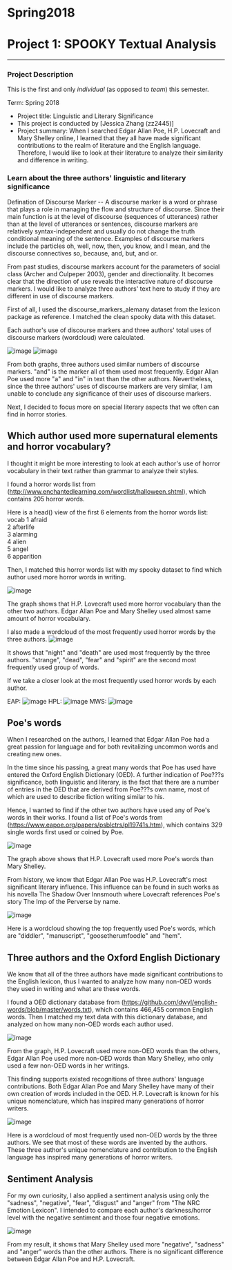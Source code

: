 # Spring2018
# Project 1: SPOOKY Textual Analysis

----


### Project Description
This is the first and only *individual* (as opposed to *team*) this semester. 

Term: Spring 2018

+ Project title: Linguistic and Literary Significance
+ This project is conducted by [Jessica Zhang (zz2445)]
+ Project summary: When I searched Edgar Allan Poe, H.P. Lovecraft and Mary Shelley online, I learned that they all have made significant contributions to the realm of literature and the English language. Therefore, I would like to look at their literature to analyze their similarity and difference in writing.

### Learn about the three authors' linguistic and literary significance

Defination of Discourse Marker -- A discourse marker is a word or phrase that plays a role in managing the flow and structure of discourse. Since their main function is at the level of discourse (sequences of utterances) rather than at the level of utterances or sentences, discourse markers are relatively syntax-independent and usually do not change the truth conditional meaning of the sentence. Examples of discourse markers include the particles oh, well, now, then, you know, and I mean, and the discourse connectives so, because, and, but, and or.

From past studies, discourse markers account for the parameters of social class (Archer and Culpeper 2003), gender and directionality. It becomes clear that the direction of use reveals the interactive nature of discourse markers. I would like to analyze three authors' text here to study if they are different in use of discourse markers.

First of all, I used the discourse_markers_alemany dataset from the lexicon package as reference. I matched the clean spooky data with this dataset.

Each author's use of discourse markers and three authors' total uses of discourse markers (wordcloud) were calculated.

![image](figs/ndm.png)
![image](figs/Worldcloud_ndm.png)

From both graphs, three authors used similar numbers of discourse markers. "and" is the marker all of them used most frequently. Edgar Allan Poe used more "a" and "in" in text than the other authors. Nevertheless, since the three authors' uses of discourse markers are very similar, I am unable to conclude any significance of their uses of discourse markers.

Next, I decided to focus more on special literary aspects that we often can find in horror stories.

## Which author used more supernatural elements and horror vocabulary?

I thought it might be more interesting to look at each author's use of horror vocabulary in their text rather than grammar to analyze their styles. 

I found a horror words list from (http://www.enchantedlearning.com/wordlist/halloween.shtml), which contains 205 horror words. 

Here is a head() view of the first 6 elements from the horror words list:
  vocab
1	afraid			
2	afterlife			
3	alarming			
4	alien			
5	angel			
6	apparition


Then, I matched this horror words list with my spooky dataset to find which author used more horror words in writing.

![image](figs/horror.png)

The graph shows that H.P. Lovecraft used more horror vocabulary than the other two authors. Edgar Allan Poe and Mary Shelley used almost same amount of horror vocabulary.

I also made a wordcloud of the most frequently used horror words by the three authors. 
![image](figs/Worldcloud_horror.png)

It shows that "night" and "death" are used most frequently by the three authors. "strange", "dead", "fear" and "spirit" are the second most frequently used group of words.

If we take a closer look at the most frequently used horror words by each author.

EAP: ![image](figs/Worldcloud_horrorE.png) HPL: ![image](figs/Worldcloud_horrorH.png) MWS: ![image](figs/Worldcloud_horrorM.png)


## Poe's words

When I researched on the authors, I learned that Edgar Allan Poe had a great passion for language and for both revitalizing uncommon words and creating new ones. 

In the time since his passing, a great many words that Poe has used have entered the Oxford English Dictionary (OED). A further indication of Poe???s significance, both linguistic and literary, is the fact that there are a number of entries in the OED that are derived from Poe???s own name, most of which are used to describe fiction writing similar to his. 

Hence, I wanted to find if the other two authors have used any of Poe's words in their works. I found a list of Poe's words from (https://www.eapoe.org/papers/psblctrs/pl19741s.htm), which contains 329 single words first used or coined by Poe.

![image](figs/poe.png)

The graph above shows that H.P. Lovecraft used more Poe's words than Mary Shelley. 

From history, we know that Edgar Allan Poe was H.P. Lovecraft's most significant literary influence. This influence can be found in such works as his novella The Shadow Over Innsmouth where Lovecraft references Poe's story The Imp of the Perverse by name.

![image](figs/Worldcloud_poe.png)

Here is a wordcloud showing the top frequently used Poe's words, which are "diddler", "manuscript", "goosetherumfoodle" and "hem".

## Three authors and the Oxford English Dictionary
We know that all of the three authors have made significant contributions to the English lexicon, thus I wanted to analyze how many non-OED words they used in writing and what are these words. 

I found a OED dictionary database from (https://github.com/dwyl/english-words/blob/master/words.txt), which contains 466,455 common English words. Then I matched my text data with this dictionary database, and analyzed on how many non-OED words each author used.

![image](figs/oed.png)

From the graph, H.P. Lovecraft used more non-OED words than the others, Edgar Allan Poe used more non-OED words than Mary Shelley, who only used a few non-OED words in her writings. 

This finding supports existed recognitions of three authors' language contributions. Both Edgar Allan Poe and Mary Shelley have many of their own creation of words included in the OED. H.P. Lovecraft is known for his unique nomenclature, which has inspired many generations of horror writers.

![image](figs/Worldcloud_oed.png)

Here is a wordcloud of most frequently used non-OED words by the three authors. We see that most of these words are invented by the authors. These three author's unique nomenclature and contribution to the English language has inspired many generations of horror writers.

## Sentiment Analysis

For my own curiosity, I also applied a sentiment analysis using only the "sadness", "negative", "fear", "disgust" and "anger" from "The NRC Emotion Lexicon". I intended to compare each author's darkness/horror level with the negative sentiment and those four negative emotions.

![image](figs/sa.png)

From my result, it shows that Mary Shelley used more "negative", "sadness" and "anger" words than the other authors. There is no significant difference between Edgar Allan Poe and H.P. Lovecraft.
